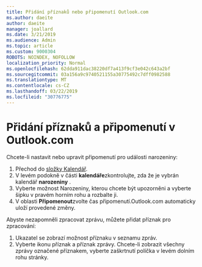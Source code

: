 ```yaml
---
title: Přidání příznaků nebo připomenutí Outlook.com
ms.author: daeite
author: daeite
manager: joallard
ms.date: 3/21/2019
ms.audience: Admin
ms.topic: article
ms.custom: 9000304
ROBOTS: NOINDEX, NOFOLLOW
localization_priority: Normal
ms.openlocfilehash: 62dda911dac38220df7a413f9cf3e042c643a2bf
ms.sourcegitcommit: 03a156a9c9740521155a30775492c7dff0982588
ms.translationtype: MT
ms.contentlocale: cs-CZ
ms.lasthandoff: 03/22/2019
ms.locfileid: "30776775"
---
```

# <a name="adding-flags-and-reminders-in-outlookcom"></a>Přidání příznaků a připomenutí v Outlook.com

Chcete-li nastavit nebo upravit připomenutí pro události narozeniny:

1. Přechod do [složky Kalendář](https://outlook.live.com/calendar/).
1. V levém podokně v části **kalendáře**zkontrolujte, zda že je vybrán kalendář **narozeniny** .
1. Vyberte možnost Narozeniny, kterou chcete být upozorněni a vyberte šipku v pravém horním rohu a rozbalte ji.
1. V oblasti **Připomenout**zvolte čas připomenutí.Outlook.com automaticky uloží provedené změny.

Abyste nezapomněli zpracovat zprávu, můžete přidat příznak pro zpracování:

1. Ukazatel se zobrazí možnost příznaku v seznamu zpráv.
1. Vyberte ikonu příznak a příznak zprávy. Chcete-li zobrazit všechny zprávy označené příznakem, vyberte zaškrtnutí políčka v levém dolním rohu stránky.